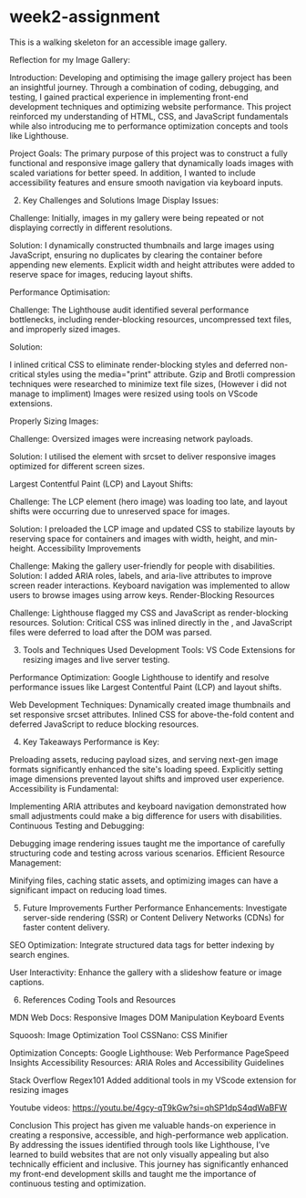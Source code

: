 # week2-assignment

This is a walking skeleton for an accessible image gallery.

Reflection for my Image Gallery:

Introduction:
Developing and optimising the image gallery project has been an insightful journey. Through a combination of coding, debugging, and testing, I gained practical experience in implementing front-end development techniques and optimizing website performance. This project reinforced my understanding of HTML, CSS, and JavaScript fundamentals while also introducing me to performance optimization concepts and tools like Lighthouse.

Project Goals:
The primary purpose of this project was to construct a fully functional and responsive image gallery that dynamically loads images with scaled variations for better speed. In addition, I wanted to include accessibility features and ensure smooth navigation via keyboard inputs.

2. Key Challenges and Solutions
   Image Display Issues:

Challenge: Initially, images in my gallery were being repeated or not displaying correctly in different resolutions.

Solution: I dynamically constructed thumbnails and large images using JavaScript, ensuring no duplicates by clearing the container before appending new elements. Explicit width and height attributes were added to reserve space for images, reducing layout shifts.

Performance Optimisation:

Challenge: The Lighthouse audit identified several performance bottlenecks, including render-blocking resources, uncompressed text files, and improperly sized images.

Solution:

I inlined critical CSS to eliminate render-blocking styles and deferred non-critical styles using the media="print" attribute.
Gzip and Brotli compression techniques were researched to minimize text file sizes, (However i did not manage to impliment)
Images were resized using tools on VScode extensions.

Properly Sizing Images:

Challenge: Oversized images were increasing network payloads.

Solution: I utilised the <picture> element with srcset to deliver responsive images optimized for different screen sizes.

Largest Contentful Paint (LCP) and Layout Shifts:

Challenge: The LCP element (hero image) was loading too late, and layout shifts were occurring due to unreserved space for images.

Solution: I preloaded the LCP image and updated CSS to stabilize layouts by reserving space for containers and images with width, height, and min-height.
Accessibility Improvements

Challenge: Making the gallery user-friendly for people with disabilities.
Solution: I added ARIA roles, labels, and aria-live attributes to improve screen reader interactions. Keyboard navigation was implemented to allow users to browse images using arrow keys.
Render-Blocking Resources

Challenge: Lighthouse flagged my CSS and JavaScript as render-blocking resources.
Solution: Critical CSS was inlined directly in the <head>, and JavaScript files were deferred to load after the DOM was parsed.

3. Tools and Techniques Used
   Development Tools:
   VS Code Extensions for resizing images and live server testing.

Performance Optimization:
Google Lighthouse to identify and resolve performance issues like Largest Contentful Paint (LCP) and layout shifts.

Web Development Techniques:
Dynamically created image thumbnails and set responsive srcset attributes.
Inlined CSS for above-the-fold content and deferred JavaScript to reduce blocking resources.

4. Key Takeaways
   Performance is Key:

Preloading assets, reducing payload sizes, and serving next-gen image formats significantly enhanced the site's loading speed.
Explicitly setting image dimensions prevented layout shifts and improved user experience.
Accessibility is Fundamental:

Implementing ARIA attributes and keyboard navigation demonstrated how small adjustments could make a big difference for users with disabilities.
Continuous Testing and Debugging:

Debugging image rendering issues taught me the importance of carefully structuring code and testing across various scenarios.
Efficient Resource Management:

Minifying files, caching static assets, and optimizing images can have a significant impact on reducing load times.

5. Future Improvements
   Further Performance Enhancements:
   Investigate server-side rendering (SSR) or Content Delivery Networks (CDNs) for faster content delivery.

SEO Optimization:
Integrate structured data tags for better indexing by search engines.

User Interactivity:
Enhance the gallery with a slideshow feature or image captions.

6. References
   Coding Tools and Resources

MDN Web Docs:
Responsive Images
DOM Manipulation
Keyboard Events

Squoosh: Image Optimization Tool
CSSNano: CSS Minifier

Optimization Concepts:
Google Lighthouse: Web Performance
PageSpeed Insights
Accessibility Resources:
ARIA Roles and Accessibility Guidelines

Stack Overflow
Regex101
Added additional tools in my VScode extension for resizing images

Youtube videos:
https://youtu.be/4gcy-qT9kGw?si=qhSP1dpS4qdWaBFW

Conclusion
This project has given me valuable hands-on experience in creating a responsive, accessible, and high-performance web application. By addressing the issues identified through tools like Lighthouse, I’ve learned to build websites that are not only visually appealing but also technically efficient and inclusive. This journey has significantly enhanced my front-end development skills and taught me the importance of continuous testing and optimization.

